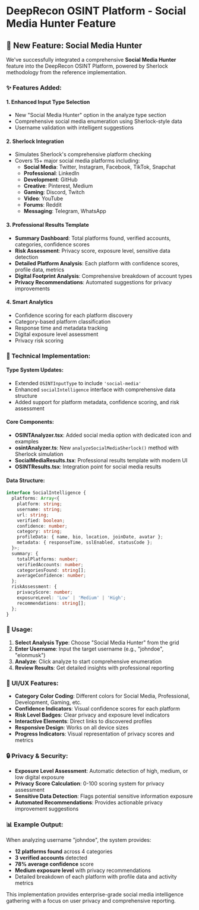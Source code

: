 # DeepRecon OSINT Platform - Social Media Hunter Feature

## 🎯 New Feature: Social Media Hunter

We've successfully integrated a comprehensive **Social Media Hunter** feature into the DeepRecon OSINT Platform, powered by Sherlock methodology from the reference implementation.

### ✨ Features Added:

#### 1. **Enhanced Input Type Selection**
- New "Social Media Hunter" option in the analyze type section
- Comprehensive social media enumeration using Sherlock-style data
- Username validation with intelligent suggestions

#### 2. **Sherlock Integration**
- Simulates Sherlock's comprehensive platform checking
- Covers 15+ major social media platforms including:
  - **Social Media**: Twitter, Instagram, Facebook, TikTok, Snapchat
  - **Professional**: LinkedIn
  - **Development**: GitHub
  - **Creative**: Pinterest, Medium
  - **Gaming**: Discord, Twitch
  - **Video**: YouTube
  - **Forums**: Reddit
  - **Messaging**: Telegram, WhatsApp

#### 3. **Professional Results Template**
- **Summary Dashboard**: Total platforms found, verified accounts, categories, confidence scores
- **Risk Assessment**: Privacy score, exposure level, sensitive data detection
- **Detailed Platform Analysis**: Each platform with confidence scores, profile data, metrics
- **Digital Footprint Analysis**: Comprehensive breakdown of account types
- **Privacy Recommendations**: Automated suggestions for privacy improvements

#### 4. **Smart Analytics**
- Confidence scoring for each platform discovery
- Category-based platform classification
- Response time and metadata tracking
- Digital exposure level assessment
- Privacy risk scoring

### 🔧 Technical Implementation:

#### **Type System Updates:**
- Extended `OSINTInputType` to include `'social-media'`
- Enhanced `socialIntelligence` interface with comprehensive data structure
- Added support for platform metadata, confidence scoring, and risk assessment

#### **Core Components:**
- **OSINTAnalyzer.tsx**: Added social media option with dedicated icon and examples
- **osintAnalyzer.ts**: New `analyzeSocialMediaSherlock()` method with Sherlock simulation
- **SocialMediaResults.tsx**: Professional results template with modern UI
- **OSINTResults.tsx**: Integration point for social media results

#### **Data Structure:**
```typescript
interface SocialIntelligence {
  platforms: Array<{
    platform: string;
    username: string;
    url: string;
    verified: boolean;
    confidence: number;
    category: string;
    profileData: { name, bio, location, joinDate, avatar };
    metadata: { responseTime, sslEnabled, statusCode };
  }>;
  summary: {
    totalPlatforms: number;
    verifiedAccounts: number;
    categoriesFound: string[];
    averageConfidence: number;
  };
  riskAssessment: {
    privacyScore: number;
    exposureLevel: 'Low' | 'Medium' | 'High';
    recommendations: string[];
  };
}
```

### 🚀 Usage:

1. **Select Analysis Type**: Choose "Social Media Hunter" from the grid
2. **Enter Username**: Input the target username (e.g., "johndoe", "elonmusk")
3. **Analyze**: Click analyze to start comprehensive enumeration
4. **Review Results**: Get detailed insights with professional reporting

### 🎨 UI/UX Features:

- **Category Color Coding**: Different colors for Social Media, Professional, Development, Gaming, etc.
- **Confidence Indicators**: Visual confidence scores for each platform
- **Risk Level Badges**: Clear privacy and exposure level indicators
- **Interactive Elements**: Direct links to discovered profiles
- **Responsive Design**: Works on all device sizes
- **Progress Indicators**: Visual representation of privacy scores and metrics

### 🔒 Privacy & Security:

- **Exposure Level Assessment**: Automatic detection of high, medium, or low digital exposure
- **Privacy Score Calculation**: 0-100 scoring system for privacy assessment
- **Sensitive Data Detection**: Flags potential sensitive information exposure
- **Automated Recommendations**: Provides actionable privacy improvement suggestions

### 📊 Example Output:

When analyzing username "johndoe", the system provides:
- **12 platforms found** across 4 categories
- **3 verified accounts** detected
- **78% average confidence** score
- **Medium exposure level** with privacy recommendations
- Detailed breakdown of each platform with profile data and activity metrics

This implementation provides enterprise-grade social media intelligence gathering with a focus on user privacy and comprehensive reporting.